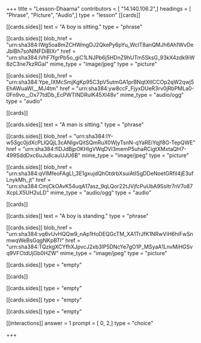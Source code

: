 +++
title = "Lesson-Dhaarna"
contributors = [ "14.140.106.2",]
headings = [ "Phrase", "Picture", "Audio",]
type = "lesson"
[[cards]]

[[cards.sides]]
text = "A boy is sitting."
type = "phrase"

[[cards.sides]]
blob_href = "urn:sha384:IWg5oa8mZCHWmgDJ2QkePy6pYu_WclT8anQMJh6Ah1WvDeJbIBh7soNlNFDiBIXr"
href = "urn:sha384:lVhF7fgrPb5o_giC1LNJPb6j5HDnZ9hUTm5SksG_93kX4zdk9iW6zC3ne7kzRGal"
mime_type = "image/jpeg"
type = "picture"

[[cards.sides]]
blob_href = "urn:sha384:Ype_IXMcSmjKgKp95C3pV5utmGA1prBNqtXtlCCOp2qW2qwj5EhAWuaWI__MJ4tm"
href = "urn:sha384:yw8ccF_FjyxDUeR3rv0jRbPMLa0-0Fn9vo__Ox77tdDb_EcPWTINDRulK45Xl48v"
mime_type = "audio/ogg"
type = "audio"

[[cards]]

[[cards.sides]]
text = "A man is sitting."
type = "phrase"

[[cards.sides]]
blob_href = "urn:sha384:IY-w53gc0jdXcPLIQQjL3cANIgvQitSQmRuX0WjyTsnN-qYaREiYqjf8G-TepQWE"
href = "urn:sha384:flDJdBjpOKHlgVWqDVl3memP5uhaRCigtXMxtaQH7-499SddDxc6uJu8cauUJU6B"
mime_type = "image/jpeg"
type = "picture"

[[cards.sides]]
blob_href = "urn:sha384:qVlMfeoFAgLI_3E1gxujdQhOtdrbXsuiAtISgDDeNoetGRfiI4jE3ufLnykMh_jt"
href = "urn:sha384:CmjCkOAvK54uqA17asz_9qLQor22tJVjfcPuUbA9SsItr7nV7o87XcpLX5UH2uLD"
mime_type = "audio/ogg"
type = "audio"

[[cards]]

[[cards.sides]]
text = "A boy is standing."
type = "phrase"

[[cards.sides]]
blob_href = "urn:sha384:vq6vUvHQQw9_nAp1HoDEQGcTM_XA1TrJfK1NRwViH6hiFwSnmwqWeBsGqgNKpBTI"
href = "urn:sha384:TQzkgXCYfhXJpvcJ2xb3lP5DNcYe7gO1P_MSyaA1LnvMiHGSvq9VFCtdUjGb0HZW"
mime_type = "image/jpeg"
type = "picture"

[[cards.sides]]
type = "empty"

[[cards]]

[[cards.sides]]
type = "empty"

[[cards.sides]]
type = "empty"

[[cards.sides]]
type = "empty"

[[interactions]]
answer = 1
prompt = [ 0, 2,]
type = "choice"

+++
